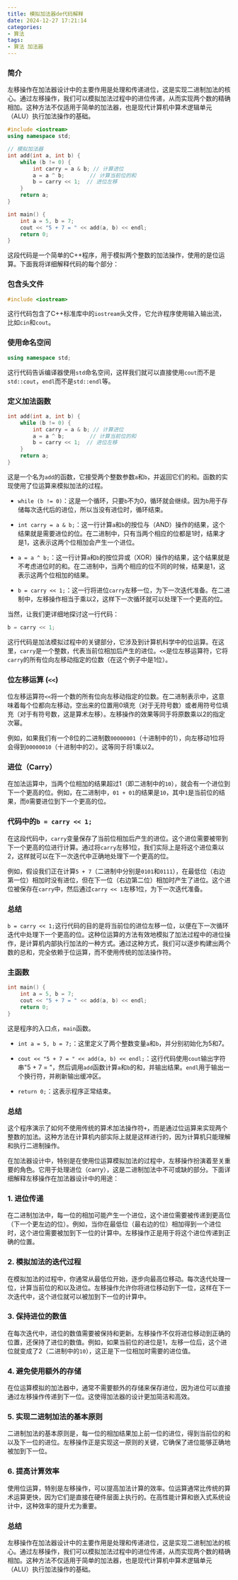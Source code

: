 ```yaml
---
title: 模拟加法器de代码解释
date: 2024-12-27 17:21:14
categories:
- 算法
tags:
- 算法 加法器
---
```


### 简介

左移操作在加法器设计中的主要作用是处理和传递进位，这是实现二进制加法的核心。通过左移操作，我们可以模拟加法过程中的进位传递，从而实现两个数的精确相加。这种方法不仅适用于简单的加法器，也是现代计算机中算术逻辑单元（ALU）执行加法操作的基础。

<!--more-->

```cpp
#include <iostream>
using namespace std;

// 模拟加法器
int add(int a, int b) {
    while (b != 0) {
        int carry = a & b; // 计算进位
        a = a ^ b;        // 计算当前位的和
        b = carry << 1;  // 进位左移
    }
    return a;
}

int main() {
    int a = 5, b = 7;
    cout << "5 + 7 = " << add(a, b) << endl;
    return 0;
}
```
这段代码是一个简单的C++程序，用于模拟两个整数的加法操作，使用的是位运算。下面我将详细解释代码的每个部分：

### 包含头文件
```cpp
#include <iostream>
```
这行代码包含了C++标准库中的`iostream`头文件，它允许程序使用输入输出流，比如`cin`和`cout`。

### 使用命名空间
```cpp
using namespace std;
```
这行代码告诉编译器使用`std`命名空间，这样我们就可以直接使用`cout`而不是`std::cout`，`endl`而不是`std::endl`等。

### 定义加法函数
```cpp
int add(int a, int b) {
    while (b != 0) {
        int carry = a & b; // 计算进位
        a = a ^ b;        // 计算当前位的和
        b = carry << 1;  // 进位左移
    }
    return a;
}
```
这是一个名为`add`的函数，它接受两个整数参数`a`和`b`，并返回它们的和。函数的实现使用了位运算来模拟加法的过程。

- `while (b != 0)`：这是一个循环，只要`b`不为0，循环就会继续。因为`b`用于存储每次迭代后的进位，所以当没有进位时，循环结束。

- `int carry = a & b;`：这一行计算`a`和`b`的按位与（AND）操作的结果，这个结果就是需要进位的位。在二进制中，只有当两个相应的位都是1时，结果才是1，这表示这两个位相加会产生一个进位。

- `a = a ^ b;`：这一行计算`a`和`b`的按位异或（XOR）操作的结果，这个结果就是不考虑进位时的和。在二进制中，当两个相应的位不同的时候，结果是1，这表示这两个位相加的结果。

- `b = carry << 1;`：这一行将进位`carry`左移一位，为下一次迭代准备。在二进制中，左移操作相当于乘以2，这样下一次循环就可以处理下一个更高的位。


当然，让我们更详细地探讨这一行代码：

```cpp
b = carry << 1;
```

这行代码是加法模拟过程中的关键部分，它涉及到计算机科学中的位运算。在这里，`carry`是一个整数，代表当前位相加后产生的进位。`<<`是位左移运算符，它将`carry`的所有位向左移动指定的位数（在这个例子中是1位）。

### 位左移运算 (`<<`)

位左移运算符`<<`将一个数的所有位向左移动指定的位数。在二进制表示中，这意味着每个位都向左移动，空出来的位置用0填充（对于无符号数）或者用符号位填充（对于有符号数，这是算术左移）。左移操作的效果等同于将原数乘以2的指定次幂。

例如，如果我们有一个8位的二进制数`00000001`（十进制中的1），向左移动1位将会得到`00000010`（十进制中的2）。这等同于将1乘以2。

### 进位（Carry）

在加法运算中，当两个位相加的结果超过1（即二进制中的`10`），就会有一个进位到下一个更高的位。例如，在二进制中，`01 + 01`的结果是`10`，其中`1`是当前位的结果，而`0`需要进位到下一个更高的位。

### 代码中的`b = carry << 1;`

在这段代码中，`carry`变量保存了当前位相加后产生的进位。这个进位需要被带到下一个更高的位进行计算。通过将`carry`左移1位，我们实际上是将这个进位乘以2，这样就可以在下一次迭代中正确地处理下一个更高的位。

例如，假设我们正在计算`5 + 7`（二进制中分别是`0101`和`0111`），在最低位（右边第一位）相加时没有进位，但在下一位（右边第二位）相加时产生了进位。这个进位被保存在`carry`中，然后通过`carry << 1`左移1位，为下一次迭代准备。

### 总结

`b = carry << 1;`这行代码的目的是将当前位的进位左移一位，以便在下一次循环迭代中处理下一个更高的位。这种位运算的方法有效地模拟了加法过程中的进位操作，是计算机内部执行加法的一种方式。通过这种方式，我们可以逐步构建出两个数的总和，完全依赖于位运算，而不使用传统的加法操作符。


### 主函数
```cpp
int main() {
    int a = 5, b = 7;
    cout << "5 + 7 = " << add(a, b) << endl;
    return 0;
}
```
这是程序的入口点，`main`函数。

- `int a = 5, b = 7;`：这里定义了两个整数变量`a`和`b`，并分别初始化为5和7。

- `cout << "5 + 7 = " << add(a, b) << endl;`：这行代码使用`cout`输出字符串"5 + 7 = "，然后调用`add`函数计算`a`和`b`的和，并输出结果。`endl`用于输出一个换行符，并刷新输出缓冲区。

- `return 0;`：这表示程序正常结束。

### 总结
这个程序演示了如何不使用传统的算术加法操作符`+`，而是通过位运算来实现两个整数的加法。这种方法在计算机内部实际上就是这样进行的，因为计算机只能理解和执行二进制操作。

在加法器设计中，特别是在使用位运算模拟加法的过程中，左移操作扮演着至关重要的角色。它用于处理进位（carry），这是二进制加法中不可或缺的部分。下面详细解释左移操作在加法器设计中的用途：

### 1. 进位传递

在二进制加法中，每一位的相加可能产生一个进位，这个进位需要被传递到更高位（下一个更左边的位）。例如，当你在最低位（最右边的位）相加得到一个进位时，这个进位需要被加到下一位的计算中。左移操作正是用于将这个进位传递到正确的位置。

### 2. 模拟加法的迭代过程

在模拟加法的过程中，你通常从最低位开始，逐步向最高位移动。每次迭代处理一位，计算当前位的和以及进位。左移操作允许你将进位移动到下一位，这样在下一次迭代中，这个进位就可以被加到下一位的计算中。

### 3. 保持进位的数值

在每次迭代中，进位的数值需要被保持和更新。左移操作不仅将进位移动到正确的位置，还保持了进位的数值。例如，如果当前位的进位是1，左移一位后，这个进位就变成了2（二进制中的`10`），这正是下一位相加时需要的进位值。

### 4. 避免使用额外的存储

在位运算模拟的加法器中，通常不需要额外的存储来保存进位，因为进位可以直接通过左移操作传递到下一位。这使得加法器的设计更加简洁和高效。

### 5. 实现二进制加法的基本原则

二进制加法的基本原则是，每一位的相加结果加上前一位的进位，得到当前位的和以及下一位的进位。左移操作正是实现这一原则的关键，它确保了进位能够正确地被加到下一位。

### 6. 提高计算效率

使用位运算，特别是左移操作，可以提高加法计算的效率。位运算通常比传统的算术运算更快，因为它们是直接在硬件层面上执行的。在高性能计算和嵌入式系统设计中，这种效率的提升尤为重要。

### 总结

左移操作在加法器设计中的主要作用是处理和传递进位，这是实现二进制加法的核心。通过左移操作，我们可以模拟加法过程中的进位传递，从而实现两个数的精确相加。这种方法不仅适用于简单的加法器，也是现代计算机中算术逻辑单元（ALU）执行加法操作的基础。
